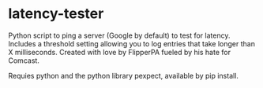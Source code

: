 latency-tester
==============

Python script to ping a server (Google by default) to test for latency. Includes a threshold setting allowing you to log entries that take longer than X milliseconds. Created with love by FlipperPA fueled by his hate for Comcast.

Requies python and the python library pexpect, available by pip install.
